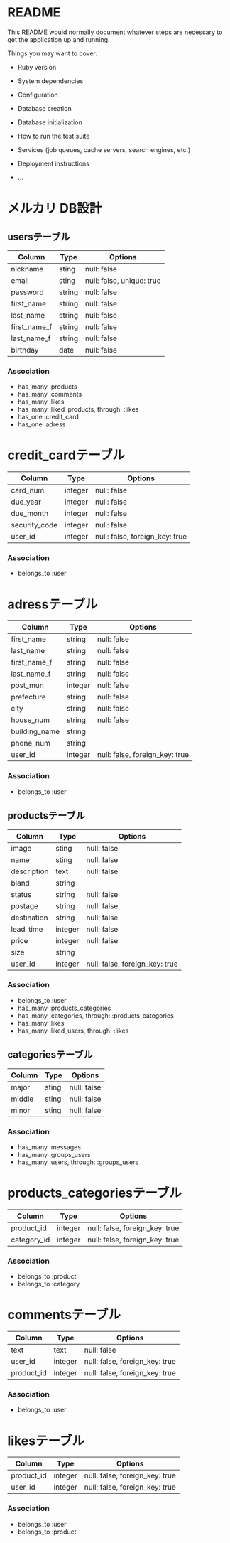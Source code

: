 # README

This README would normally document whatever steps are necessary to get the
application up and running.

Things you may want to cover:

* Ruby version

* System dependencies

* Configuration

* Database creation

* Database initialization

* How to run the test suite

* Services (job queues, cache servers, search engines, etc.)

* Deployment instructions

* ...

# メルカリ DB設計
## usersテーブル
|Column       |Type    |Options                  |
|-------------|--------|-------------------------|
|nickname     |sting   |null: false              |
|email        |sting   |null: false, unique: true|
|password     |string  |null: false              |
|first_name   |string  |null: false              |
|last_name    |string  |null: false              |
|first_name_f |string  |null: false              |
|last_name_f  |string  |null: false              |
|birthday     |date    |null: false              |
### Association
- has_many :products
- has_many :comments
- has_many :likes
- has_many :liked_products,  through:  :likes
- has_one  :credit_card
- has_one  :adress


# credit_cardテーブル
|Column         |Type    |Options                       |
|---------------|--------|------------------------------|
|card_num       |integer |null: false                   |
|due_year       |integer |null: false                   |
|due_month      |integer |null: false                   |
|security_code  |integer |null: false                   |
|user_id        |integer |null: false, foreign_key: true|
### Association
- belongs_to :user


# adressテーブル
|Column           |Type    |Options                       |
|-----------------|--------|------------------------------|
|first_name       |string  |null: false                   |
|last_name        |string  |null: false                   |
|first_name_f     |string  |null: false                   |
|last_name_f      |string  |null: false                   |
|post_mun         |integer |null: false                   |
|prefecture       |string  |null: false                   |
|city             |string  |null: false                   |
|house_num        |string  |null: false                   |
|building_name    |string  |                              |
|phone_num        |string  |                              |
|user_id          |integer |null: false, foreign_key: true|
### Association
- belongs_to :user

## productsテーブル
|Column       |Type    |Options                       |
|-------------|--------|------------------------------|
|image        |sting   |null: false                   |
|name         |sting   |null: false                   |
|description  |text    |null: false                   |
|bland        |string  |                              |
|status       |string  |null: false                   |
|postage      |string  |null: false                   |
|destination  |string  |null: false                   |
|lead_time    |integer |null: false                   |
|price        |integer |null: false                   | 
|size         |string  |                              |
|user_id      |integer |null: false, foreign_key: true|
### Association
- belongs_to :user  
- has_many   :products_categories
- has_many   :categories,  through:  :products_categories
- has_many   :likes
- has_many   :liked_users, through: :likes

## categoriesテーブル
|Column       |Type    |Options    |
|-------------|--------|-----------|
|major        |sting   |null: false|
|middle       |sting   |null: false|
|minor        |sting   |null: false|
### Association
- has_many :messages
- has_many :groups_users
- has_many :users,  through:  :groups_users

# products_categoriesテーブル
|Column       |Type    |Options                       |
|-------------|--------|------------------------------|
|product_id   |integer |null: false, foreign_key: true|
|category_id  |integer |null: false, foreign_key: true|
### Association
- belongs_to :product
- belongs_to :category

# commentsテーブル
|Column       |Type    |Options                       |
|-------------|--------|------------------------------|
|text         |text    |null: false                   |
|user_id      |integer |null: false, foreign_key: true|
|product_id   |integer |null: false, foreign_key: true|
### Association
- belongs_to :user

# likesテーブル
|Column       |Type    |Options                       |
|-------------|--------|------------------------------|
|product_id   |integer |null: false, foreign_key: true|
|user_id      |integer |null: false, foreign_key: true|
### Association
- belongs_to :user
- belongs_to :product